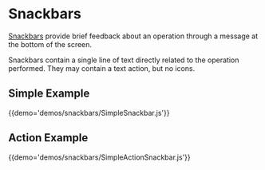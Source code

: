 # Snackbars

[Snackbars](https://material.io/guidelines/components/snackbars-toasts.html) provide brief feedback about an operation through a message at the bottom of the screen.

Snackbars contain a single line of text directly related to the operation performed. They may contain a text action, but no icons.

## Simple Example

{{demo='demos/snackbars/SimpleSnackbar.js'}}

## Action Example

{{demo='demos/snackbars/SimpleActionSnackbar.js'}}